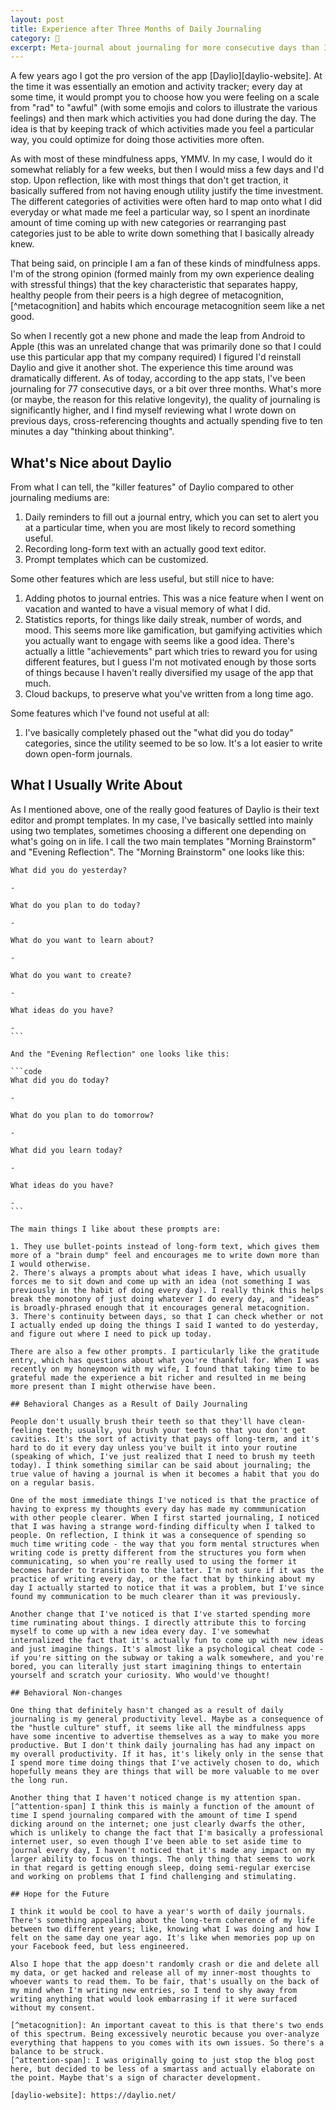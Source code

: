 ```yaml
---
layout: post
title: Experience after Three Months of Daily Journaling
category: 📖
excerpt: Meta-journal about journaling for more consecutive days than I initially thought I would
---
```


A few years ago I got the pro version of the app [Daylio][daylio-website]. At the time it was essentially an emotion and activity tracker; every day at some time, it would prompt you to choose how you were feeling on a scale from "rad" to "awful" (with some emojis and colors to illustrate the various feelings) and then mark which activities you had done during the day. The idea is that by keeping track of which activities made you feel a particular way, you could optimize for doing those activities more often.

As with most of these mindfulness apps, YMMV. In my case, I would do it somewhat reliably for a few weeks, but then I would miss a few days and I'd stop. Upon reflection, like with most things that don't get traction, it basically suffered from not having enough utility justify the time investment. The different categories of activities were often hard to map onto what I did everyday or what made me feel a particular way, so I spent an inordinate amount of time coming up with new categories or rearranging past categories just to be able to write down something that I basically already knew.

That being said, on principle I am a fan of these kinds of mindfulness apps. I'm of the strong opinion (formed mainly from my own experience dealing with stressful things) that the key characteristic that separates happy, healthy people from their peers is a high degree of metacognition,[^metacognition] and habits which encourage metacognition seem like a net good.

So when I recently got a new phone and made the leap from Android to Apple (this was an unrelated change that was primarily done so that I could use this particular app that my company required) I figured I'd reinstall Daylio and give it another shot. The experience this time around was dramatically different. As of today, according to the app stats, I've been journaling for 77 consecutive days, or a bit over three months. What's more (or maybe, the reason for this relative longevity), the quality of journaling is significantly higher, and I find myself reviewing what I wrote down on previous days, cross-referencing thoughts and actually spending five to ten minutes a day "thinking about thinking".

## What's Nice about Daylio

From what I can tell, the "killer features" of Daylio compared to other journaling mediums are:

1. Daily reminders to fill out a journal entry, which you can set to alert you at a particular time, when you are most likely to record something useful.
2. Recording long-form text with an actually good text editor.
3. Prompt templates which can be customized.

Some other features which are less useful, but still nice to have:

1. Adding photos to journal entries. This was a nice feature when I went on vacation and wanted to have a visual memory of what I did.
2. Statistics reports, for things like daily streak, number of words, and mood. This seems more like gamification, but gamifying activities which you actually want to engage with seems like a good idea. There's actually a little "achievements" part which tries to reward you for using different features, but I guess I'm not motivated enough by those sorts of things because I haven't really diversified my usage of the app that much.
3. Cloud backups, to preserve what you've written from a long time ago.

Some features which I've found not useful at all:

1. I've basically completely phased out the "what did you do today" categories, since the utility seemed to be so low. It's a lot easier to write down open-form journals.

## What I Usually Write About

As I mentioned above, one of the really good features of Daylio is their text editor and prompt templates. In my case, I've basically settled into mainly using two templates, sometimes choosing a different one depending on what's going on in life. I call the two main templates "Morning Brainstorm" and "Evening Reflection". The "Morning Brainstorm" one looks like this:

````code
What did you do yesterday?

-

What do you plan to do today?

-

What do you want to learn about?

-

What do you want to create?

-

What ideas do you have?

-
```

And the "Evening Reflection" one looks like this:

```code
What did you do today?

-

What do you plan to do tomorrow?

-

What did you learn today?

-

What ideas do you have?

-
```

The main things I like about these prompts are:

1. They use bullet-points instead of long-form text, which gives them more of a "brain dump" feel and encourages me to write down more than I would otherwise.
2. There's always a prompts about what ideas I have, which usually forces me to sit down and come up with an idea (not something I was previously in the habit of doing every day). I really think this helps break the monotony of just doing whatever I do every day, and "ideas" is broadly-phrased enough that it encourages general metacognition.
3. There's continuity between days, so that I can check whether or not I actually ended up doing the things I said I wanted to do yesterday, and figure out where I need to pick up today.

There are also a few other prompts. I particularly like the gratitude entry, which has questions about what you're thankful for. When I was recently on my honeymoon with my wife, I found that taking time to be grateful made the experience a bit richer and resulted in me being more present than I might otherwise have been.

## Behavioral Changes as a Result of Daily Journaling

People don't usually brush their teeth so that they'll have clean-feeling teeth; usually, you brush your teeth so that you don't get cavities. It's the sort of activity that pays off long-term, and it's hard to do it every day unless you've built it into your routine (speaking of which, I've just realized that I need to brush my teeth today). I think something similar can be said about journaling; the true value of having a journal is when it becomes a habit that you do on a regular basis.

One of the most immediate things I've noticed is that the practice of having to express my thoughts every day has made my commmunication with other people clearer. When I first started journaling, I noticed that I was having a strange word-finding difficulty when I talked to people. On reflection, I think it was a consequence of spending so much time writing code - the way that you form mental structures when writing code is pretty different from the structures you form when communicating, so when you're really used to using the former it becomes harder to transition to the latter. I'm not sure if it was the practice of writing every day, or the fact that by thinking about my day I actually started to notice that it was a problem, but I've since found my communication to be much clearer than it was previously.

Another change that I've noticed is that I've started spending more time ruminating about things. I directly attribute this to forcing myself to come up with a new idea every day. I've somewhat internalized the fact that it's actually fun to come up with new ideas and just imagine things. It's almost like a psychological cheat code - if you're sitting on the subway or taking a walk somewhere, and you're bored, you can literally just start imagining things to entertain yourself and scratch your curiosity. Who would've thought!

## Behavioral Non-changes

One thing that definitely hasn't changed as a result of daily journaling is my general productivity level. Maybe as a consequence of the "hustle culture" stuff, it seems like all the mindfulness apps have some incentive to advertise themselves as a way to make you more productive. But I don't think daily journaling has had any impact on my overall productivity. If it has, it's likely only in the sense that I spend more time doing things that I've actively chosen to do, which hopefully means they are things that will be more valuable to me over the long run.

Another thing that I haven't noticed change is my attention span.[^attention-span] I think this is mainly a function of the amount of time I spend journaling compared with the amount of time I spend dicking around on the internet; one just clearly dwarfs the other, which is unlikely to change the fact that I'm basically a professional internet user, so even though I've been able to set aside time to journal every day, I haven't noticed that it's made any impact on my larger ability to focus on things. The only thing that seems to work in that regard is getting enough sleep, doing semi-regular exercise and working on problems that I find challenging and stimulating.

## Hope for the Future

I think it would be cool to have a year's worth of daily journals. There's something appealing about the long-term coherence of my life between two different years; like, knowing what I was doing and how I felt on the same day one year ago. It's like when memories pop up on your Facebook feed, but less engineered.

Also I hope that the app doesn't randomly crash or die and delete all my data, or get hacked and release all of my inner-most thoughts to whoever wants to read them. To be fair, that's usually on the back of my mind when I'm writing new entries, so I tend to shy away from writing anything that would look embarrasing if it were surfaced without my consent.

[^metacognition]: An important caveat to this is that there's two ends of this spectrum. Being excessively neurotic because you over-analyze everything that happens to you comes with its own issues. So there's a balance to be struck.
[^attention-span]: I was originally going to just stop the blog post here, but decided to be less of a smartass and actually elaborate on the point. Maybe that's a sign of character development.

[daylio-website]: https://daylio.net/
````
